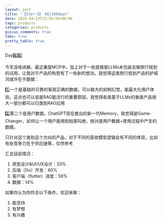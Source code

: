 ```yaml
---
layout: post
title: "【Iter-X】 66/100days"
date: 2025-04-23T23:59:59+08:00
tags: products
categories: products
giscus_comments: true
tabs: true
pretty_table: true
---
```


Day6️⃣6️⃣

今天没啥进展，最近重度MCP中，加上对于一些直接是LLMs未包装去做旅行规划的试用，让我对于产品的构思有了一些新的想法。我觉得这类旅行规划产品的护城河或许在于数据：

1️⃣一个是基础的可靠的客观正确的数据，可以极大的抑制幻觉，能最大化用户体验。这点也可以说是RAG能流行的重要原因，我觉得各类基于LLMs的垂直产品很大一部分都可以归类到RAG应用

2️⃣第二个是用户数据，ChatGPT现在推出的新一代Memory，我觉得是Game-Changer，如何让一个用户能用到拍案叫绝，绝对是用户数据+使用过程中产生的数据。

只针对这个类别这个方向的产品，对于不同的营收模型逻辑会有不同的体现，比如有些竞争力在于供应链等，仅供参考

汇总目前情况：

1. 原型设计&UI/UX设计：33%
2. 后端（Go）开发：60%
3. 客户端（flutter）进度：56%
4. 数据：14%

如果你认为你符合以下条件，欢迎来聊：

1. 能坚持
2. 有梦想
3. 有兴趣
